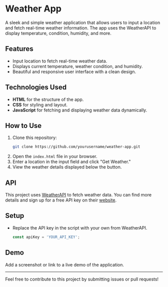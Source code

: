 # Weather App

A sleek and simple weather application that allows users to input a location and fetch real-time weather information. The app uses the WeatherAPI to display temperature, condition, humidity, and more.

## Features

- Input location to fetch real-time weather data.
- Displays current temperature, weather condition, and humidity.
- Beautiful and responsive user interface with a clean design.

## Technologies Used

- **HTML** for the structure of the app.
- **CSS** for styling and layout.
- **JavaScript** for fetching and displaying weather data dynamically.

## How to Use

1. Clone this repository:
   ```bash
   git clone https://github.com/yourusername/weather-app.git
   ```
2. Open the `index.html` file in your browser.
3. Enter a location in the input field and click "Get Weather."
4. View the weather details displayed below the button.

## API

This project uses [WeatherAPI](http://api.weatherapi.com/) to fetch weather data. You can find more details and sign up for a free API key on their [website](http://api.weatherapi.com/).

## Setup

- Replace the API key in the script with your own from WeatherAPI.
  ```javascript
  const apiKey = 'YOUR_API_KEY';
  ```

## Demo

Add a screenshot or link to a live demo of the application.

---

Feel free to contribute to this project by submitting issues or pull requests!

